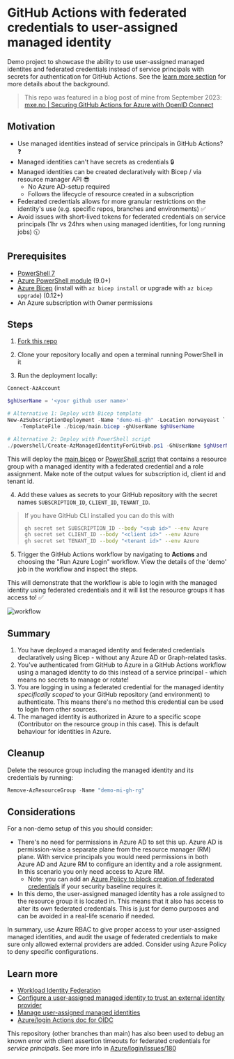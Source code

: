 # GitHub Actions with federated credentials to user-assigned managed identity

Demo project to showcase the ability to use user-assigned managed identites and federated credentials instead of service principals with secrets for authentication for GitHub Actions. See the [learn more section](#learn-more) for more details about the background.

> This repo was featured in a blog post of mine from September 2023: [mxe.no | Securing GitHub Actions for Azure with OpenID Connect](https://www.mxe.no/posts/securing-gh-actions-oidc/)

## Motivation

- Use managed identities instead of service principals in GitHub Actions? ❓
- Managed identities can't have secrets as credentials 🔒
- Managed identities can be created declaratively with Bicep / via resource manager API 😎
  - No Azure AD-setup required
  - Follows the lifecycle of resource created in a subscription
- Federated credentials allows for more granular restrictions on the identity's use (e.g. specific repos, branches and environments) ✅
- Avoid issues with short-lived tokens for federated credentials on service principals (1hr vs 24hrs when using managed identities, for long running jobs) 🕥

## Prerequisites

- [PowerShell 7](https://learn.microsoft.com/en-us/powershell/scripting/install/installing-powershell)
- [Azure PowerShell module](https://docs.microsoft.com/en-us/powershell/azure/install-az-ps) (9.0+)
- [Azure Bicep](https://learn.microsoft.com/en-us/azure/azure-resource-manager/bicep/overview?tabs=bicep) (install with `az bicep install` or upgrade with `az bicep upgrade`) (0.12+)
- An Azure subscription with Owner permissions

## Steps

1. [Fork this repo](https://github.com/matsest/az-oidc-managed-identity-demo/fork)

2. Clone your repository locally and open a terminal running PowerShell in it

3. Run the deployment locally:

```powershell
Connect-AzAccount

$ghUserName = '<your github user name>'

# Alternative 1: Deploy with Bicep template
New-AzSubscriptionDeployment -Name "demo-mi-gh" -Location norwayeast `
    -TemplateFile ./bicep/main.bicep -ghUserName $ghUserName

# Alternative 2: Deploy with PowerShell script
./powershell/Create-AzManagedIdentityForGitHub.ps1 -GhUserName $ghUserName
```

This will deploy the [main.bicep](./bicep/main.bicep) or [PowerShell script](./powershell/Create-AzManagedIdentityForGitHub.ps1) that contains a resource group with a managed identity with a federated credential and a role assignment. Make note of the output values for subscription id, client id and tenant id.

4. Add these values as secrets to your GitHub repository with the secret names `SUBSCRIPTION_ID`, `CLIENT_ID`, `TENANT_ID`.

> If you have GitHub CLI installed you can do this with
>
> ```bash
> gh secret set SUBSCRIPTION_ID --body "<sub id>" --env Azure
> gh secret set CLIENT_ID --body "<client id>" --env Azure
> gh secret set TENANT_ID --body "<tenant id>" --env Azure
> ```

5. Trigger the GitHub Actions workflow by navigating to **Actions** and choosing the "Run Azure Login" workflow. View the details of the 'demo' job in the workflow and inspect the steps.

This will demonstrate that the workflow is able to login with the managed identity using federated credentials and it will list the resource groups it has access to! ✅

![workflow](./.github/workflow.png)

## Summary

1. You have deployed a managed identity and federated credentials declaratively using Bicep - without any Azure AD or Graph-related tasks.
1. You've authenticated from GitHub to Azure in a GitHub Actions workflow using a managed identity to do this instead of a service principal - which means no secrets to manage or rotate!
1. You are logging in using a federated credential for the managed identity _specifically scoped_ to your GitHub repository (and environment) to authenticate. This means there's no method this credential can be used to login from other sources.
1. The managed identity is authorized in Azure to a specific scope (Contributor on the resource group in this case). This is default behaviour for identities in Azure.

## Cleanup

Delete the resource group including the managed identity and its credentials by running:

```powershell
Remove-AzResourceGroup -Name "demo-mi-gh-rg"
```

## Considerations

For a non-demo setup of this you should consider:

- There's no need for permissions in Azure AD to set this up. Azure AD is permission-wise a separate plane from the resource manager (RM) plane. With service principals you would need permissions in both Azure AD and Azure RM to configure an identity and a role assignment. In this scenario you only need access to Azure RM.
    - Note: you can add an [Azure Policy to block creation of federated credentials](https://learn.microsoft.com/en-us/azure/active-directory/develop/workload-identity-federation-block-using-azure-policy) if your security baseline requires it.
- In this demo, the user-assigned managed identity has a role assigned to the resource group it is located in. This means that it also has access to alter its own federated credentials. This is just for demo purposes and can be avoided in a real-life scenario if needed.

In summary, use Azure RBAC to give proper access to your user-assigned managed identities, and audit the usage of federated credentials to make sure only allowed external providers are added. Consider using Azure Policy to deny specific configurations.

## Learn more

- [Workload Identity Federation](https://learn.microsoft.com/en-us/azure/active-directory/workload-identities/workload-identity-federation)
- [Configure a user-assigned managed identity to trust an external identity provider ](https://learn.microsoft.com/en-us/azure/active-directory/workload-identities/workload-identity-federation-create-trust-user-assigned-managed-identity)
- [Manage user-assigned managed identities](https://learn.microsoft.com/en-us/azure/active-directory/managed-identities-azure-resources/how-manage-user-assigned-managed-identities?pivots=identity-mi-methods-powershell)
- [Azure/login Actions doc for OIDC](https://github.com/Azure/login#github-action-for-azure-login)

This repository (other branches than main) has also been used to debug an known error with client assertion timeouts for federated credentials for _service principals_. See more info in [Azure/login/issues/180](https://github.com/Azure/login/issues/180)
